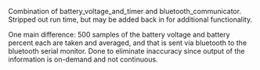 Combination of battery_voltage_and_timer and bluetooth_communicator. Stripped out run time, but may be added back in for additional functionality.

One main difference: 500 samples of the battery voltage and battery percent each are taken and averaged, and that is sent via bluetooth to the bluetooth serial monitor. Done to eliminate inaccuracy since output of the information is on-demand and not continuous.
